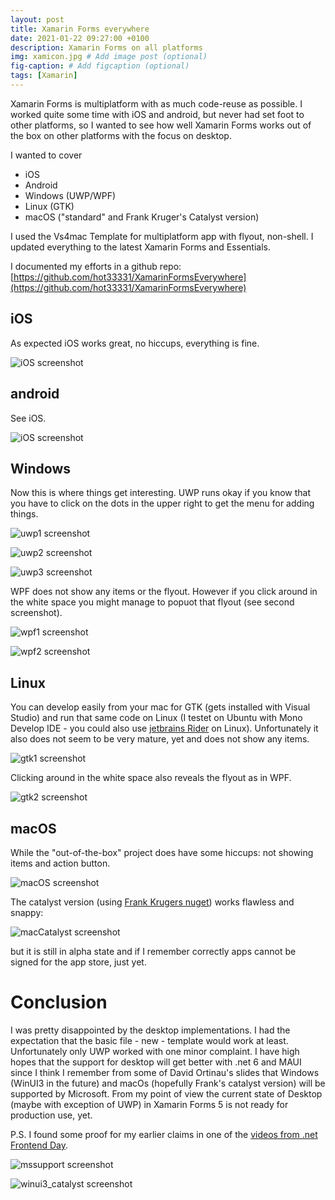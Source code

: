 ```yaml
---
layout: post
title: Xamarin Forms everywhere
date: 2021-01-22 09:27:00 +0100
description: Xamarin Forms on all platforms
img: xamicon.jpg # Add image post (optional)
fig-caption: # Add figcaption (optional)
tags: [Xamarin]
---
```

Xamarin Forms is multiplatform with as much code-reuse as possible. I worked quite some time with iOS and android, but never had set foot to other platforms, so I wanted to see how well Xamarin Forms works out of the box on other platforms with the focus on desktop.

I wanted to cover 
* iOS
* Android
* Windows (UWP/WPF)
* Linux (GTK)
* macOS ("standard" and Frank Kruger's Catalyst version)

I used the Vs4mac Template for multiplatform app with flyout, non-shell. I updated everything to the latest Xamarin Forms and Essentials.

I documented my efforts in a github repo: [https://github.com/hot33331/XamarinFormsEverywhere](https://github.com/hot33331/XamarinFormsEverywhere)


## iOS
As expected iOS works great, no hiccups, everything is fine.

![iOS screenshot](../assets/img/xf_ios.png)

## android
See iOS.

![iOS screenshot](../assets/img/xf_android.png)

## Windows
Now this is where things get interesting. UWP runs okay if you know that you have to click on the dots in the upper right to get the menu for adding things.

![uwp1 screenshot](../assets/img/uwp1.png)

![uwp2 screenshot](../assets/img/uwp2.png)

![uwp3 screenshot](../assets/img/uwp3.png)

WPF does not show any items or the flyout. However if you click around in the white space you might manage to popuot that flyout (see second screenshot).

![wpf1 screenshot](../assets/img/wpf_empty.png)

![wpf2 screenshot](../assets/img/wpf_flyout.png)


## Linux
You can develop easily from your mac for GTK (gets installed with Visual Studio) and run that same code on Linux (I testet on Ubuntu with Mono Develop IDE - you could also use [jetbrains Rider](https://www.jetbrains.com/rider/) on Linux). Unfortunately it also does not seem to be very mature, yet and does not show any items.

![gtk1 screenshot](../assets/img/gtk1.png)

Clicking around in the white space also reveals the flyout as in WPF.

![gtk2 screenshot](../assets/img/gtk2.png)

## macOS
While the "out-of-the-box" project does have some hiccups: not showing items and action button.

![macOS screenshot](../assets/img/xf_macos.png)

The catalyst version (using [Frank Krugers nuget](https://github.com/praeclarum/Praeclarum.MacCatalyst)) works flawless and snappy:

![macCatalyst screenshot](../assets/img/xf_catalyst.png)

but it is still in alpha state and if I remember correctly apps cannot be signed for the app store, just yet. 


# Conclusion
I was pretty disappointed by the desktop implementations. I had the expectation that the basic file - new - template would work at least. Unfortunately only UWP worked with one minor complaint. I have high hopes that the support for desktop will get better with .net 6 and MAUI since I think I remember from some of David Ortinau's slides that Windows (WinUI3 in the future) and macOs (hopefully Frank's catalyst version) will be supported by Microsoft. From my point of view the current state of Desktop (maybe with exception of UWP) in Xamarin Forms 5 is not ready for production use, yet.

P.S. I found some proof for my earlier claims in one of the [videos from .net Frontend Day](https://www.youtube.com/watch?v=RnyZZKjdUxk).

![mssupport screenshot](../assets/img/ms_support_desktop.PNG)

![winui3_catalyst screenshot](../assets/img/winui3_catalyst.PNG)



